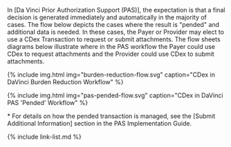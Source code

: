 

In [Da Vinci Prior Authorization Support (PAS)], the expectation is that a final decision is generated immediately and automatically in the majority of cases.  The flow below depicts the cases where the result is "pended" and additional data is needed.  In these cases, the Payer or Provider may elect to use a CDex Transaction to request or submit attachments.  The flow sheets diagrams below illustrate where in the PAS workflow the Payer could use CDex to request attachments and the Provider could use CDex to submit attachments.

{% include img.html img="burden-reduction-flow.svg" caption="CDex in DaVinci Burden Reduction Workflow" %}

{% include img.html img="pas-pended-flow.svg" caption="CDex in DaVinci PAS 'Pended' Workflow" %}

<span class="bg-success" markdown="1">\* For details on how the pended transaction is managed, see the [Submit Additional Information] section in the PAS Implementation Guide.</span><!-- new-content -->

{% include link-list.md %}
